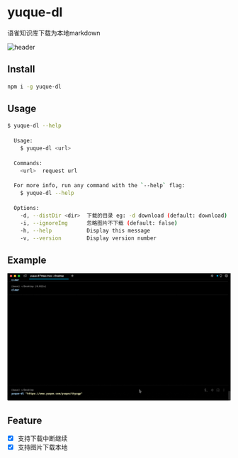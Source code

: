 # yuque-dl

语雀知识库下载为本地markdown

![header](https://socialify.git.ci/gxr404/yuque-dl/image?description=1&descriptionEditable=%E8%AF%AD%E9%9B%80%E7%9F%A5%E8%AF%86%E5%BA%93%E4%B8%8B%E8%BD%BD&issues=1&logo=https%3A%2F%2Fraw.githubusercontent.com%2Fgxr404%2Fyuque-dl%2Fmain%2Fassets%2Flogo.png&name=1&pattern=Circuit%20Board&pulls=1&stargazers=1&theme=Light)

## Install

```bash
npm i -g yuque-dl
```

## Usage

```bash
$ yuque-dl --help

  Usage:
    $ yuque-dl <url>

  Commands:
    <url>  request url

  For more info, run any command with the `--help` flag:
    $ yuque-dl --help

  Options:
    -d, --distDir <dir>  下载的目录 eg: -d download (default: download)
    -i, --ignoreImg      忽略图片不下载 (default: false)
    -h, --help           Display this message
    -v, --version        Display version number
```

## Example

![demo](./assets/demo.gif)

## Feature

- [x] 支持下载中断继续
- [x] 支持图片下载本地
